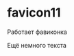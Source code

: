 # favicon11
<!DOCTYPE html>
<html lang="en">
<head>
	<meta charset="UTF-8">
	<meta name="viewport" content="width=device-width, initial-scale=1.0">
	<!-- <link rel-'icon' href-"favicon.ico">-->
	<link rel="icon" href="img/icons8 ico 32.png" type="image/svg+xml"> 
</head>
<body>
	<hi>Работает фавиконка</hi>
	<p>Ещё немного текста</p>
</body>
</html>
